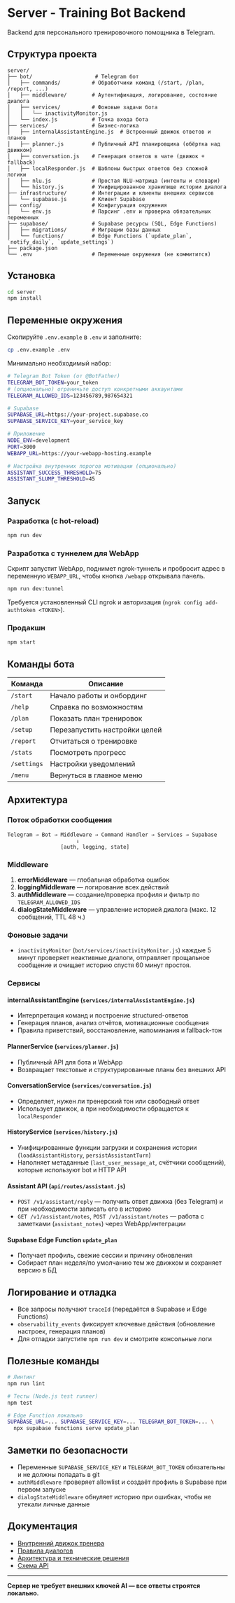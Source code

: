 # Server - Training Bot Backend

Backend для персонального тренировочного помощника в Telegram.

## Структура проекта

```
server/
├── bot/                    # Telegram бот
│   ├── commands/          # Обработчики команд (/start, /plan, /report, ...)
│   ├── middleware/        # Аутентификация, логирование, состояние диалога
│   ├── services/          # Фоновые задачи бота
│   │   └── inactivityMonitor.js
│   └── index.js           # Точка входа бота
├── services/              # Бизнес-логика
│   ├── internalAssistantEngine.js  # Встроенный движок ответов и планов
│   ├── planner.js         # Публичный API планировщика (обёртка над движком)
│   ├── conversation.js    # Генерация ответов в чате (движок + fallback)
│   ├── localResponder.js  # Шаблоны быстрых ответов без сложной логики
│   ├── nlu.js             # Простая NLU-матрица (интенты и словари)
│   └── history.js         # Унифицированное хранилище истории диалога
├── infrastructure/        # Интеграции и клиенты внешних сервисов
│   └── supabase.js        # Клиент Supabase
├── config/                # Конфигурация окружения
│   └── env.js             # Парсинг .env и проверка обязательных переменных
├── supabase/              # Supabase ресурсы (SQL, Edge Functions)
│   ├── migrations/        # Миграции базы данных
│   └── functions/         # Edge Functions (`update_plan`, `notify_daily`, `update_settings`)
├── package.json
└── .env                   # Переменные окружения (не коммитится)
```

## Установка

```bash
cd server
npm install
```

## Переменные окружения

Скопируйте `.env.example` в `.env` и заполните:

```bash
cp .env.example .env
```

Минимально необходимый набор:

```bash
# Telegram Bot Token (от @BotFather)
TELEGRAM_BOT_TOKEN=your_token
# (опционально) ограничьте доступ конкретными аккаунтами
TELEGRAM_ALLOWED_IDS=123456789,987654321

# Supabase
SUPABASE_URL=https://your-project.supabase.co
SUPABASE_SERVICE_KEY=your_service_key

# Приложение
NODE_ENV=development
PORT=3000
WEBAPP_URL=https://your-webapp-hosting.example

# Настройка внутренних порогов мотивации (опционально)
ASSISTANT_SUCCESS_THRESHOLD=75
ASSISTANT_SLUMP_THRESHOLD=45
```

## Запуск

### Разработка (с hot-reload)
```bash
npm run dev
```

### Разработка с туннелем для WebApp
Скрипт запустит WebApp, поднимет ngrok-туннель и пробросит адрес в переменную `WEBAPP_URL`, чтобы кнопка `/webapp` открывала панель.
```bash
npm run dev:tunnel
```
Требуется установленный CLI ngrok и авторизация (`ngrok config add-authtoken <TOKEN>`).

### Продакшн
```bash
npm start
```

## Команды бота

| Команда   | Описание                             |
|-----------|--------------------------------------|
| `/start`  | Начало работы и онбординг            |
| `/help`   | Справка по возможностям              |
| `/plan`   | Показать план тренировок             |
| `/setup`  | Перезапустить настройки целей        |
| `/report` | Отчитаться о тренировке              |
| `/stats`  | Посмотреть прогресс                  |
| `/settings` | Настройки уведомлений              |
| `/menu`   | Вернуться в главное меню             |

## Архитектура

### Поток обработки сообщения

```
Telegram → Bot → Middleware → Command Handler → Services → Supabase
                      ↓
                 [auth, logging, state]
```

### Middleware

1. **errorMiddleware** — глобальная обработка ошибок
2. **loggingMiddleware** — логирование всех действий
3. **authMiddleware** — создание/проверка профиля и фильтр по `TELEGRAM_ALLOWED_IDS`
4. **dialogStateMiddleware** — управление историей диалога (макс. 12 сообщений, TTL 48 ч.)

### Фоновые задачи

- `inactivityMonitor` (`bot/services/inactivityMonitor.js`) каждые 5 минут проверяет неактивные диалоги, отправляет прощальное сообщение и очищает историю спустя 60 минут простоя.

### Сервисы

#### internalAssistantEngine (`services/internalAssistantEngine.js`)
- Интерпретация команд и построение structured-ответов
- Генерация планов, анализ отчётов, мотивационные сообщения
- Правила приветствий, восстановление, напоминания и fallback-тон

#### PlannerService (`services/planner.js`)
- Публичный API для бота и WebApp
- Возвращает текстовые и структурированные планы без внешних API

#### ConversationService (`services/conversation.js`)
- Определяет, нужен ли тренерский тон или свободный ответ
- Использует движок, а при необходимости обращается к `localResponder`

#### HistoryService (`services/history.js`)
- Унифицированные функции загрузки и сохранения истории (`loadAssistantHistory`, `persistAssistantTurn`)
- Наполняет метаданные (`last_user_message_at`, счётчики сообщений), которые используют bot и HTTP API

#### Assistant API (`api/routes/assistant.js`)
- `POST /v1/assistant/reply` — получить ответ движка (без Telegram) и при необходимости записать его в историю
- `GET /v1/assistant/notes`, `POST /v1/assistant/notes` — работа с заметками (`assistant_notes`) через WebApp/интеграции

#### Supabase Edge Function `update_plan`
- Получает профиль, свежие сессии и причину обновления
- Собирает план неделя/по умолчанию тем же движком и сохраняет версию в БД

## Логирование и отладка

- Все запросы получают `traceId` (передаётся в Supabase и Edge Functions)
- `observability_events` фиксирует ключевые действия (обновление настроек, генерация планов)
- Для отладки запустите `npm run dev` и смотрите консольные логи

## Полезные команды

```bash
# Линтинг
npm run lint

# Тесты (Node.js test runner)
npm test

# Edge Function локально
SUPABASE_URL=... SUPABASE_SERVICE_KEY=... TELEGRAM_BOT_TOKEN=... \
  npx supabase functions serve update_plan
```

## Заметки по безопасности

- Переменные `SUPABASE_SERVICE_KEY` и `TELEGRAM_BOT_TOKEN` обязательны и не должны попадать в git
- `authMiddleware` проверяет allowlist и создаёт профиль в Supabase при первом запуске
- `dialogStateMiddleware` обнуляет историю при ошибках, чтобы не утекали личные данные

## Документация

- [Внутренний движок тренера](../docs/dvizhok-trenera.md)
- [Правила диалогов](../docs/pravila-trenera-i-dialoga.md)
- [Архитектура и технические решения](../docs/arhitektura-i-tekhnicheskie-resheniya.md)
- [Схема API](../docs/api-schema.md)

---

**Сервер не требует внешних ключей AI — все ответы строятся локально.**
